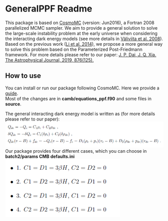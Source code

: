 # GeneralPPF Readme
This package is based on [CosmoMC](https://github.com/cmbant/CosmoMC) (version: Jun2016), a Fortran 2008 parallelized MCMC sampler. We aim to provide a general solution to solve the large-scale instability problem at the early universe when considering the interacting dark energy models (see more details in [Väliviita et al. 2008](https://iopscience.iop.org/article/10.1088/1475-7516/2008/07/020)). Based on the previous work ([Li et al. 2014](https://journals.aps.org/prd/abstract/10.1103/PhysRevD.89.083009)), we propose a more general way to solve this problem based on the Parameterized Post-Friedmann framework. For more details please refer to our paper: [J. P. Dai, J. Q. Xia. The Astrophysical Journal, 2019, 876(125).](https://iopscience.iop.org/article/10.3847/1538-4357/ab1655)

## How to use
You can install or run our package following CosmoMC. Here we provide a [guide](https://arxiv.org/pdf/1808.05080).<br>
Most of the changes are in **camb/equations_ppf.f90** and some files in **source**.<br>

The general interacting dark energy model is written as (for more details please refer to our paper): <br>
![fig1](https://github.com/Ji-Ping-Dai/GeneralPPF/blob/master/docs/readme_fig1.PNG)<br>
Our package provides four different cases, which you can choose in **batch2/params CMB defaults.ini**
![fig2](https://github.com/Ji-Ping-Dai/GeneralPPF/blob/master/docs/readme_fig2.PNG)<br>
